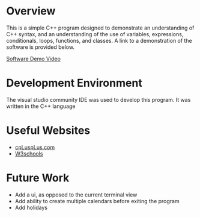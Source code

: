 # Overview

This is a simple C++ program designed to demonstrate an understanding of C++ syntax, and an understanding of the use of variables, expressions, conditionals, loops, functions, and classes. A link to a demonstration of the software is provided below.

[Software Demo Video](https://youtu.be/LXsnd41S3dw)

# Development Environment

The visual studio community IDE was used to develop this program. It was written in the C++ language

# Useful Websites

* [cpLuspLus.com](https://www.cplusplus.com/doc/tutorial/)
* [W3schools](https://www.w3schools.com/cpp/)

# Future Work

* Add a ui, as opposed to the current terminal view
* Add ability to create multiple calendars before exiting the program
* Add holidays